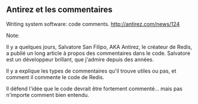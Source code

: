 ## Antirez et les commentaires

Writing system software: code comments.
http://antirez.com/news/124

Note:

Il y a quelques jours, Salvatore San Filipo, AKA Antirez, le créateur de Redis,
a publié un long article à propos des commentaires dans le code.
Salvatore est un développeur brillant, que j'admire depuis des années.

Il y a explique les types de commentaires qu'il trouve utiles ou pas,
et comment il commente le code de Redis.

Il défend l'idée que le code devrait être fortement commenté...
mais pas n'importe comment bien entendu.
